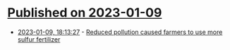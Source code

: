 # [Published on 2023-01-09](index.md)

* [2023-01-09, 18:13:27](https://news.ycombinator.com/item?id=34313726) - [Reduced pollution caused farmers to use more sulfur fertilizer](https://www.nature.com/articles/s43247-022-00662-9)

